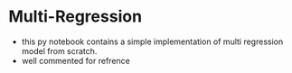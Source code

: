 # Multi-Regression
* this py notebook contains a simple implementation of multi regression model from scratch.
* well commented for refrence 
